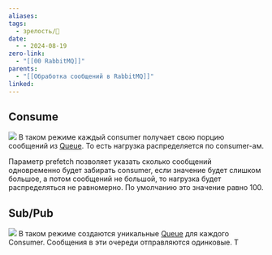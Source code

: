 ```yaml
---
aliases: 
tags:
  - зрелость/🌱
date:
  - - 2024-08-19
zero-link:
  - "[[00 RabbitMQ]]"
parents:
  - "[[Обработка сообщений в RabbitMQ]]"
linked:
---
```

## Consume
![](Pasted%20image%2020240819133226.png)
В таком режиме каждый consumer получает свою порцию сообщений из [Queue](Queue.md). То есть нагрузка распределяется по consumer-ам.

Параметр prefetch позволяет указать сколько сообщений одновременно будет забирать consumer, если значение будет слишком большое, а потом сообщений не большой, то нагрузка будет распределяться не равномерно. По умолчанию это значение равно 100.

## Sub/Pub
![](Pasted%20image%2020240819133554.png)
В таком режиме создаются уникальные [Queue](Queue.md) для каждого Consumer. Сообщения в эти очереди отправляются одинковые. Т